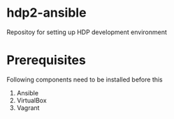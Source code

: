 hdp2-ansible
============

Repositoy for setting up HDP development environment


Prerequisites
=============

Following components need to be installed before this

1. Ansible
2. VirtualBox
3. Vagrant

